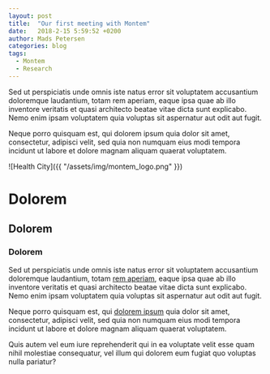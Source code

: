 ```yaml
---
layout: post
title:  "Our first meeting with Montem"
date:   2018-2-15 5:59:52 +0200
author: Mads Petersen
categories: blog
tags:
  - Montem
  - Research
---
```


Sed ut perspiciatis unde omnis iste natus error sit voluptatem accusantium doloremque laudantium, totam rem aperiam, eaque ipsa quae ab illo inventore veritatis et quasi architecto beatae vitae dicta sunt explicabo.
Nemo enim ipsam voluptatem quia voluptas sit aspernatur aut odit aut fugit.

Neque porro quisquam est, qui dolorem ipsum quia dolor sit amet, consectetur, adipisci velit, sed quia non numquam eius modi tempora incidunt ut labore et dolore magnam aliquam quaerat voluptatem.

![Health City]({{ "/assets/img/montem_logo.png" }})

# Dolorem
## Dolorem
### Dolorem

Sed ut perspiciatis unde omnis iste natus error sit voluptatem accusantium doloremque laudantium, totam [rem aperiam][link2], eaque ipsa quae ab illo inventore veritatis et quasi architecto beatae vitae dicta sunt explicabo.
Nemo enim ipsam voluptatem quia voluptas sit aspernatur aut odit aut fugit.

Neque porro quisquam est, qui [dolorem ipsum][link] quia dolor sit amet, consectetur, adipisci velit, sed quia non numquam eius modi tempora incidunt ut labore et dolore magnam aliquam quaerat voluptatem.

Quis autem vel eum iure reprehenderit qui in ea voluptate velit esse quam nihil molestiae consequatur, vel illum qui dolorem eum fugiat quo voluptas nulla pariatur?

[link]: http://meaningfuldata.github.io
[link2]: http://meaningfuldata.github.io/about
